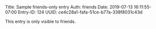 Title: Sample friends-only entry
Auth: friends
Date: 2019-07-13 16:11:55-07:00
Entry-ID: 124
UUID: ce4c28a1-fafa-51ce-b77a-338f8031c43d

This entry is only visible to friends.
